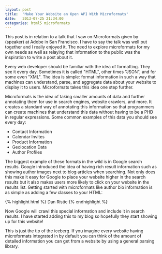 ```yaml
---
layout: post
title:  "Make Your Website an Open API With Microformats"
date:   2013-07-25 21:34:00
categories: html5 microformats
---
```


This post is in relation to a talk that I saw on Microformats given by (speaker) at Adobe in San Francisco. I have to say the talk was well put together and I really enjoyed it. The need to explore microformats for my own needs as well as relaying that information to the public was the inspiration to write a post about it.

Every web developer should be familiar with the idea of formatting. They see it every day. Sometimes it is called "HTML", other times "JSON", and for some even "XML". The idea is simple: format information in such a way that machines can understand, parse, and aggregate data about your website to display it to users. Microformats takes this idea one step further.

Microformats is the idea of taking smaller amounts of data and further annotating them for use in search engines, website crawlers, and more. It creates a standard way of annotating this information so that programmers can create machines that understand this data without having to be a PHD in regular expressions. Some common examples of this data you should see every day:

* Contact Information
* Calendar Invites
* Product Information
* Geolocation Data
* Author Profiles

The biggest example of these formats in the wild is in Google search results. Google introduced the idea of having rich result information such as showing author images next to blog articles when searching. Not only does this make it easy for Google to place your website higher in the search results but it also makes users more likely to click on your website in the results list. Getting started with microformats like author bio information is as simple as adding a few classes to your HTML:

{% highlight html %}
<span class="h-card">
  Dan Ristic
</span>
{% endhighlight %}

Now Google will crawl this special information and include it in search results. I have started adding this to my blog so hopefully they start showing up for this website!

This is just the tip of the iceberg. If you imagine every website having microformats integrated in by default you can think of the amount of detailed information you can get from a website by using a general parsing library.